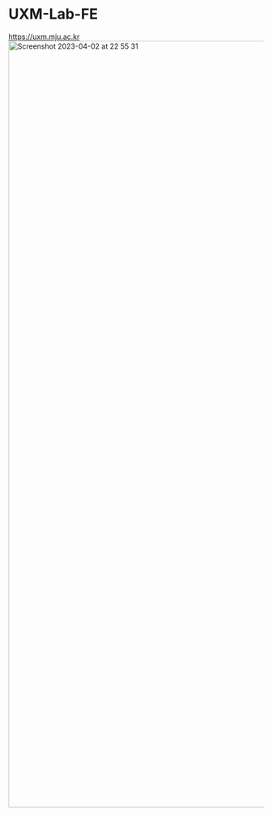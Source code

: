 # UXM-Lab-FE
https://uxm.mju.ac.kr
<img width="1512" alt="Screenshot 2023-04-02 at 22 55 31" src="https://user-images.githubusercontent.com/80405708/229357390-434f22ed-beb8-4fd1-88f3-b94d2efd9652.png">

